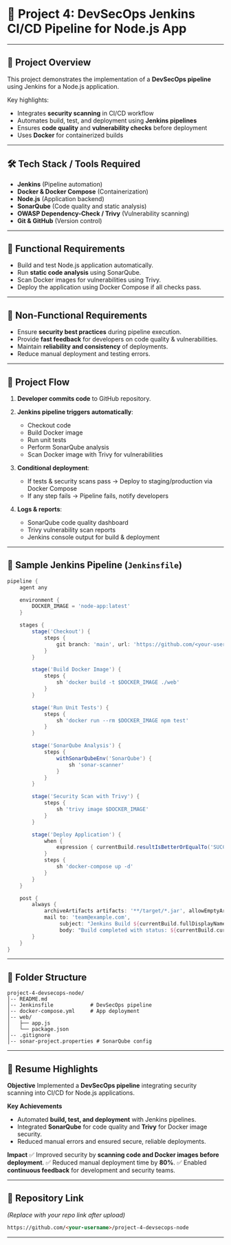 # 🔐 Project 4: DevSecOps Jenkins CI/CD Pipeline for Node.js App

---

## 📌 Project Overview

This project demonstrates the implementation of a **DevSecOps pipeline** using Jenkins for a Node.js application.

Key highlights:

* Integrates **security scanning** in CI/CD workflow
* Automates build, test, and deployment using **Jenkins pipelines**
* Ensures **code quality** and **vulnerability checks** before deployment
* Uses **Docker** for containerized builds

---

## 🛠️ Tech Stack / Tools Required

* **Jenkins** (Pipeline automation)
* **Docker & Docker Compose** (Containerization)
* **Node.js** (Application backend)
* **SonarQube** (Code quality and static analysis)
* **OWASP Dependency-Check / Trivy** (Vulnerability scanning)
* **Git & GitHub** (Version control)

---

## 📂 Functional Requirements

* Build and test Node.js application automatically.
* Run **static code analysis** using SonarQube.
* Scan Docker images for vulnerabilities using Trivy.
* Deploy the application using Docker Compose if all checks pass.

---

## 📂 Non-Functional Requirements

* Ensure **security best practices** during pipeline execution.
* Provide **fast feedback** for developers on code quality & vulnerabilities.
* Maintain **reliability and consistency** of deployments.
* Reduce manual deployment and testing errors.

---

## 🔄 Project Flow

1. **Developer commits code** to GitHub repository.
2. **Jenkins pipeline triggers automatically**:

   * Checkout code
   * Build Docker image
   * Run unit tests
   * Perform SonarQube analysis
   * Scan Docker image with Trivy for vulnerabilities
3. **Conditional deployment**:

   * If tests & security scans pass → Deploy to staging/production via Docker Compose
   * If any step fails → Pipeline fails, notify developers
4. **Logs & reports**:

   * SonarQube code quality dashboard
   * Trivy vulnerability scan reports
   * Jenkins console output for build & deployment

---

## 🚀 Sample Jenkins Pipeline (`Jenkinsfile`)

```groovy
pipeline {
    agent any

    environment {
        DOCKER_IMAGE = 'node-app:latest'
    }

    stages {
        stage('Checkout') {
            steps {
                git branch: 'main', url: 'https://github.com/<your-username>/project-4-devsecops-node.git'
            }
        }

        stage('Build Docker Image') {
            steps {
                sh 'docker build -t $DOCKER_IMAGE ./web'
            }
        }

        stage('Run Unit Tests') {
            steps {
                sh 'docker run --rm $DOCKER_IMAGE npm test'
            }
        }

        stage('SonarQube Analysis') {
            steps {
                withSonarQubeEnv('SonarQube') {
                    sh 'sonar-scanner'
                }
            }
        }

        stage('Security Scan with Trivy') {
            steps {
                sh 'trivy image $DOCKER_IMAGE'
            }
        }

        stage('Deploy Application') {
            when {
                expression { currentBuild.resultIsBetterOrEqualTo('SUCCESS') }
            }
            steps {
                sh 'docker-compose up -d'
            }
        }
    }

    post {
        always {
            archiveArtifacts artifacts: '**/target/*.jar', allowEmptyArchive: true
            mail to: 'team@example.com',
                 subject: "Jenkins Build ${currentBuild.fullDisplayName}",
                 body: "Build completed with status: ${currentBuild.currentResult}"
        }
    }
}
```

---

## 📖 Folder Structure

```
project-4-devsecops-node/
│-- README.md
│-- Jenkinsfile            # DevSecOps pipeline
│-- docker-compose.yml     # App deployment
│-- web/
│   ├── app.js
│   └── package.json
│-- .gitignore
│-- sonar-project.properties # SonarQube config
```

---

## 📝 Resume Highlights

**Objective**
Implemented a **DevSecOps pipeline** integrating security scanning into CI/CD for Node.js applications.

**Key Achievements**

* Automated **build, test, and deployment** with Jenkins pipelines.
* Integrated **SonarQube** for code quality and **Trivy** for Docker image security.
* Reduced manual errors and ensured secure, reliable deployments.

**Impact**
✅ Improved security by **scanning code and Docker images before deployment**.
✅ Reduced manual deployment time by **80%**.
✅ Enabled **continuous feedback** for development and security teams.

---

## 🔗 Repository Link

*(Replace with your repo link after upload)*

```md
https://github.com/<your-username>/project-4-devsecops-node
```

---

